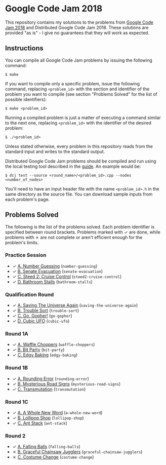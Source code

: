 # Google Code Jam 2018

This repository contains my solutions to the problems from [Google Code Jam 2018][1] and Distributed Google Code Jam 2018. These solutions are provided "as is" - I give no guarantees that they will work as expected.

## Instructions

You can compile all Google Code Jam problems by issuing the following command:

    $ make

If you want to compile only a specific problem, issue the following command, replacing `<problem_id>` with the section and identifier of the problem you want to compile (see section "Problems Solved" for the list of possible identifiers):

    $ make <problem_id>

Running a compiled problem is just a matter of executing a command similar to the next one, replacing `<problem_id>` with the identifier of the desired problem:

    $ ./<problem_id>

Unless stated otherwise, every problem in this repository reads from the standard input and writes to the standard output.

Distributed Google Code Jam problems should be compiled and run using the local testing tool described in the [guide][2]. An example would be:

    $ dcj test --source <round_name>/<problem_id>.cpp --nodes <number_of_nodes>

You'll need to have an input header file with the name `<problem_id>.h` in the same directory as the source file. You can download sample inputs from each problem's page.

## Problems Solved

The following is the list of the problems solved. Each problem identifier is specified between round brackets. Problems marked with ✓ are done, while problems with ✗ are not complete or aren't efficient enough for the problem's limits.

### Practice Session

* ✓ [A. Number Guessing][prac1] (`number-guessing`)
* ✓ [B. Senate Evacuation][prac2] (`senate-evacuation`)
* ✓ [C. Steed 2: Cruise Control][prac3] (`steed2-cruise-control`)
* ✓ [D. Bathroom Stalls][prac4] (`bathroom-stalls`)

### Qualification Round

* ✓ [A. Saving The Universe Again][qual1] (`saving-the-universe-again`)
* ✓ [B. Trouble Sort][qual2] (`trouble-sort`)
* ✓ [C. Go, Gopher!][qual3] (`go-gopher`)
* ✓ [D. Cubic UFO][qual4] (`cubic-ufo`)

### Round 1A

* ✓ [A. Waffle Choppers][round1a1] (`waffle-choppers`)
* ✓ [B. Bit Party][round1a2] (`bit-party`)
* ✓ [C. Edgy Baking][round1a3] (`edgy-baking`)

### Round 1B

* ✓ [A. Rounding Error][round1b1] (`rounding-error`)
* ✓ [B. Mysterious Road Signs][round1b2] (`mysterious-road-signs`)
* ✓ [C. Transmutation][round1b3] (`transmutation`)

### Round 1C

* ✓ [A. A Whole New Word][round1c1] (`a-whole-new-word`)
* ✓ [B. Lollipop Shop][round1c2] (`lollipop-shop`)
* ✓ [C. Ant Stack][round1c3] (`ant-stack`)

### Round 2

* ✓ [A. Falling Balls][round21] (`falling-balls`)
* ✗ [B. Graceful Chainsaw Jugglers][round22] (`graceful-chainsaw-jugglers`)
* ✗ [C. Costume Change][round23] (`costume-change`)

[1]: https://code.google.com/codejam
[2]: https://code.google.com/codejam/resources/quickstart-guide#dcj
[prac1]: https://codejam.withgoogle.com/2018/challenges/0000000000000130/dashboard
[prac2]: https://codejam.withgoogle.com/2018/challenges/0000000000000130/dashboard/00000000000004c0
[prac3]: https://codejam.withgoogle.com/2018/challenges/0000000000000130/dashboard/0000000000000524
[prac4]: https://codejam.withgoogle.com/2018/challenges/0000000000000130/dashboard/0000000000000652
[qual1]: https://codejam.withgoogle.com/2018/challenges/00000000000000cb/dashboard
[qual2]: https://codejam.withgoogle.com/2018/challenges/00000000000000cb/dashboard/00000000000079cb
[qual3]: https://codejam.withgoogle.com/2018/challenges/00000000000000cb/dashboard/0000000000007a30
[qual4]: https://codejam.withgoogle.com/2018/challenges/00000000000000cb/dashboard/00000000000079cc
[round1a1]: https://codejam.withgoogle.com/2018/challenges/0000000000007883/dashboard
[round1a2]: https://codejam.withgoogle.com/2018/challenges/0000000000007883/dashboard/000000000002fff6
[round1a3]: https://codejam.withgoogle.com/2018/challenges/0000000000007883/dashboard/000000000002fff7
[round1b1]: https://codejam.withgoogle.com/2018/challenges/0000000000007764/dashboard
[round1b2]: https://codejam.withgoogle.com/2018/challenges/0000000000007764/dashboard/000000000003675b
[round1b3]: https://codejam.withgoogle.com/2018/challenges/0000000000007764/dashboard/000000000003675c
[round1c1]: https://codejam.withgoogle.com/2018/challenges/0000000000007765/dashboard
[round1c2]: https://codejam.withgoogle.com/2018/challenges/0000000000007765/dashboard/000000000003e068
[round1c3]: https://codejam.withgoogle.com/2018/challenges/0000000000007765/dashboard/000000000003e0a8
[round21]: https://codejam.withgoogle.com/2018/challenges/0000000000007706/dashboard
[round22]: https://codejam.withgoogle.com/2018/challenges/0000000000007706/dashboard/00000000000459f3
[round23]: https://codejam.withgoogle.com/2018/challenges/0000000000007706/dashboard/0000000000045875
